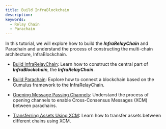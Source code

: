 ```yaml
---
title: Build InfraBlockchain
description:
keywords:
  - Relay Chain
  - Parachain
---
```


In this tutorial, we will explore how to build the **_InfraRelayChain_** and Parachain and understand the process of constructing the multi-chain architecture, InfraBlockchain.

- [Build InfraRelayChain](./build-infra-relay-chain.md): Learn how to construct the central part of **_InfraBlockchain_**, the **_InfraRelayChain_**.

- [Build Parachain](./build-parachain.md): Explore how to connect a blockchain based on the Cumulus framework to the InfraRelayChain.

- [Opening Message Passing Channels](./open-message-passing-channels.md): Understand the process of opening channels to enable Cross-Consensus Messages (XCM) between parachains.

- [Transferring Assets Using XCM](./transfer-assets-with-xcm.md): Learn how to transfer assets between different chains using XCM.
